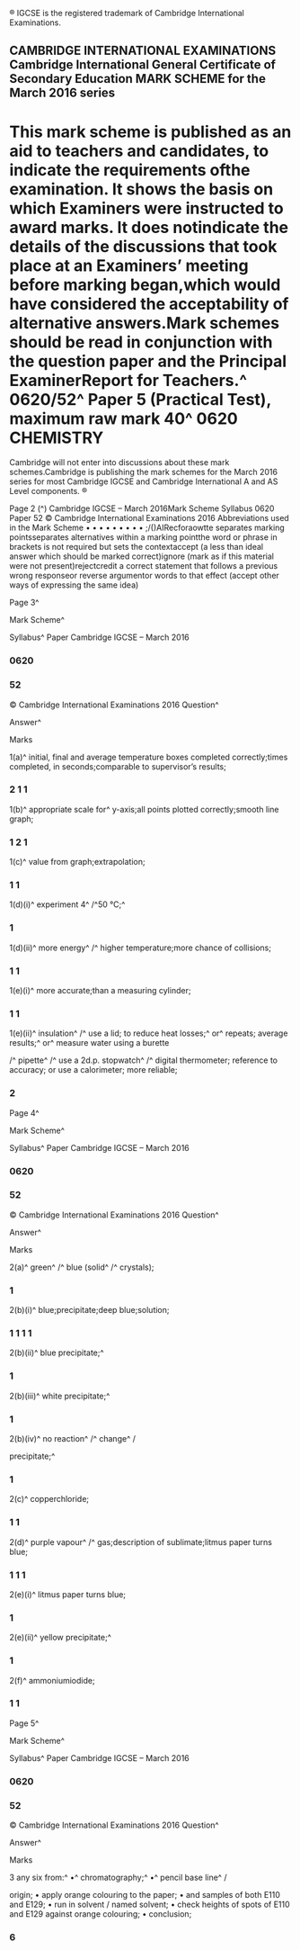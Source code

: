 ® IGCSE is the registered trademark of Cambridge International Examinations. 

## CAMBRIDGE INTERNATIONAL EXAMINATIONS Cambridge International General Certificate of Secondary Education MARK SCHEME for the March 2016 series 

# This mark scheme is published as an aid to teachers and candidates, to indicate the requirements ofthe examination. It shows the basis on which Examiners were instructed to award marks. It does notindicate the details of the discussions that took place at an Examiners’ meeting before marking began,which would have considered the acceptability of alternative answers.Mark schemes should be read in conjunction with the question paper and the Principal ExaminerReport for Teachers.^ 0620/52^ Paper 5 (Practical Test), maximum raw mark 40^ 0620 CHEMISTRY 

Cambridge will not enter into discussions about these mark schemes.Cambridge is publishing the mark schemes for the March 2016 series for most Cambridge IGCSE and Cambridge International A and AS Level components. ® 


Page 2 (^) Cambridge IGCSE – March 2016Mark Scheme Syllabus 0620 Paper 52 © Cambridge International Examinations 2016 Abbreviations used in the Mark Scheme • • • • • • • • • ;/()AIRecforaowtte separates marking pointsseparates alternatives within a marking pointthe word or phrase in brackets is not required but sets the contextaccept (a less than ideal answer which should be marked correct)ignore (mark as if this material were not present)rejectcredit a correct statement that follows a previous wrong responseor reverse argumentor words to that effect (accept other ways of expressing the same idea) 


Page 3^ 

Mark Scheme^ 

Syllabus^ Paper Cambridge IGCSE – March 2016 

### 0620 

### 52 

 © Cambridge International Examinations 2016 Question^ 

 Answer^ 

 Marks 

 1(a)^ initial, final and average temperature boxes completed correctly;times completed, in seconds;comparable to supervisor’s results; 

### 2 1 1 

 1(b)^ appropriate scale for^ y-axis;all points plotted correctly;smooth line graph; 

### 1 2 1 

 1(c)^ value from graph;extrapolation; 

### 1 1 

 1(d)(i)^ experiment 4^ /^50 °C;^ 

### 1 

 1(d)(ii)^ more energy^ /^ higher temperature;more chance of collisions; 

### 1 1 

 1(e)(i)^ more accurate;than a measuring cylinder; 

### 1 1 

 1(e)(ii)^ insulation^ /^ use a lid; to reduce heat losses;^ or^ repeats; average results;^ or^ measure water using a burette 

 /^ pipette^ /^ use a 2d.p. stopwatch^ /^ digital thermometer; reference to accuracy; or use a calorimeter; more reliable; 

### 2 


Page 4^ 

Mark Scheme^ 

Syllabus^ Paper Cambridge IGCSE – March 2016 

### 0620 

### 52 

 © Cambridge International Examinations 2016 Question^ 

 Answer^ 

 Marks 

 2(a)^ green^ /^ blue (solid^ /^ crystals); 

### 1 

 2(b)(i)^ blue;precipitate;deep blue;solution; 

### 1 1 1 1 

 2(b)(ii)^ blue precipitate;^ 

### 1 

 2(b)(iii)^ white precipitate;^ 

### 1 

 2(b)(iv)^ no reaction^ /^ change^ / 

 precipitate;^ 

### 1 

 2(c)^ copperchloride; 

### 1 1 

 2(d)^ purple vapour^ /^ gas;description of sublimate;litmus paper turns blue; 

### 1 1 1 

 2(e)(i)^ litmus paper turns blue; 

### 1 

 2(e)(ii)^ yellow precipitate;^ 

### 1 

 2(f)^ ammoniumiodide; 

### 1 1 


Page 5^ 

Mark Scheme^ 

Syllabus^ Paper Cambridge IGCSE – March 2016 

### 0620 

### 52 

 © Cambridge International Examinations 2016 Question^ 

 Answer^ 

 Marks 

 3 any six from:^ •^ chromatography;^ •^ pencil base line^ / 

 origin; • apply orange colouring to the paper; • and samples of both E110 and E129; • run in solvent / named solvent; • check heights of spots of E110 and E129 against orange colouring; • conclusion; 

### 6 


